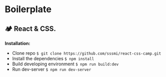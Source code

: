 # Boilerplate

## 🏕 React & CSS.

**Installation:**

* Clone repo `$ git clone https://github.com/sssmi/react-css-camp.git`
* Install the dependencies `$ npm install`
* Build developing environment `$ npm run build:dev`
* Run dev-server `$ npm run dev-server`
